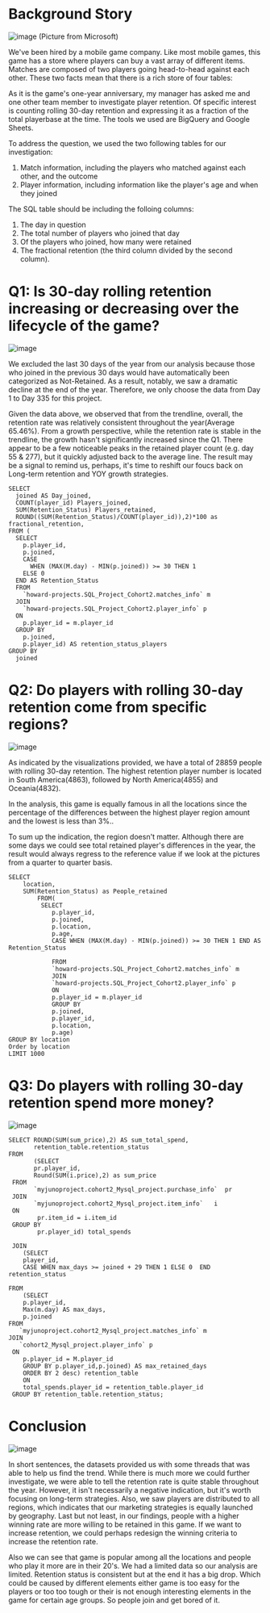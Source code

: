 # Background Story

![image](https://user-images.githubusercontent.com/94856154/154996331-b3b41f71-8e17-4302-afc8-09b0253173d9.png)
(Picture from Microsoft)

We've been hired by a mobile game company. Like most mobile games, this game has a store where players can buy a vast array of different items. Matches are composed of two players going head-to-head against each other. These two facts mean that there is a rich store of four tables:

As it is the game's one-year anniversary, my manager has asked me and one other team member to investigate player retention. Of specific interest is counting rolling 30-day retention and expressing it as a fraction of the total playerbase at the time. The tools we used are BigQuery and Google Sheets.

To address the question, we used the two following tables for our investigation:

1. Match information, including the players who matched against each other, and the outcome
2. Player information, including information like the player's age and when they joined

The SQL table should be including the folloing columns:
1. The day in question
2. The total number of players who joined that day
3. Of the players who joined, how many were retained
4. The fractional retention (the third column divided by the second column).



# Q1: Is 30-day rolling retention increasing or decreasing over the lifecycle of the game?
![image](https://user-images.githubusercontent.com/94856154/156240714-4ebf333f-0500-485f-b3a5-ddfa3846df42.png)

We excluded the last 30 days of the year from our analysis because those who joined in the previous 30 days would have automatically been categorized as Not-Retained. As a result, notably, we saw a dramatic decline at the end of the year. Therefore, we only choose the data from Day 1 to Day 335 for this project.

Given the data above, we observed that from the trendline, overall, the retention rate was relatively consistent throughout the year(Average 65.46%). From a growth perspective, while the retention rate is stable in the trendline, the growth hasn't significantly increased since the Q1. There appear to be a few noticeable peaks in the retained player count (e.g. day 55 & 277), but it quickly adjusted back to the average line. The result may be a signal to remind us, perhaps, it's time to reshift our foucs back on Long-term retention and YOY growth strategies.

```
SELECT
  joined AS Day_joined,
  COUNT(player_id) Players_joined,
  SUM(Retention_Status) Players_retained,
  ROUND((SUM(Retention_Status)/COUNT(player_id)),2)*100 as fractional_retention,  
FROM (
  SELECT
    p.player_id,
    p.joined,
    CASE
      WHEN (MAX(M.day) - MIN(p.joined)) >= 30 THEN 1
    ELSE 0
  END AS Retention_Status
  FROM
    `howard-projects.SQL_Project_Cohort2.matches_info` m
  JOIN
    `howard-projects.SQL_Project_Cohort2.player_info` p
  ON
    p.player_id = m.player_id
  GROUP BY
    p.joined,
    p.player_id) AS retention_status_players
GROUP BY
  joined
  ```

# Q2: Do players with rolling 30-day retention come from specific regions?
![image](https://user-images.githubusercontent.com/94856154/156240987-d22115bf-c781-4953-9165-bbe2d61e4c29.png)

As indicated by the visualizations provided, we have a total of 28859 people with rolling 30-day retention. The highest retention player number is located in South America(4863), followed by North America(4855) and Oceania(4832).

In the analysis, this game is equally famous in all the locations since the percentage of the differences between the highest player region amount and the lowest is less than 3%..

To sum up the indication, the region doesn't matter. Although there are some days we could see total retained player's differences in the year, the result would always regress to the reference value if we look at the pictures from a quarter to quarter basis.

```
SELECT 
    location,
    SUM(Retention_Status) as People_retained
        FROM( 
         SELECT
            p.player_id,
            p.joined,
            p.location,
            p.age,
            CASE WHEN (MAX(M.day) - MIN(p.joined)) >= 30 THEN 1 END AS Retention_Status
    
            FROM
            `howard-projects.SQL_Project_Cohort2.matches_info` m
            JOIN
            `howard-projects.SQL_Project_Cohort2.player_info` p
            ON
            p.player_id = m.player_id
            GROUP BY
            p.joined,
            p.player_id,
            p.location,
            p.age)
GROUP BY location
Order by location
LIMIT 1000
```

# Q3: Do players with rolling 30-day retention spend more money?
![image](https://user-images.githubusercontent.com/94856154/156240909-aa21da32-2caf-41ed-97a6-956997412b4c.png)

```
SELECT ROUND(SUM(sum_price),2) AS sum_total_spend,
       retention_table.retention_status
FROM
       (SELECT 
       pr.player_id,
       Round(SUM(i.price),2) as sum_price
 FROM
       `myjunoproject.cohort2_Mysql_project.purchase_info`  pr
 JOIN
       `myjunoproject.cohort2_Mysql_project.item_info`   i
 ON
        pr.item_id = i.item_id
 GROUP BY 
        pr.player_id) total_spends

 JOIN
    (SELECT 
    player_id,
    CASE WHEN max_days >= joined + 29 THEN 1 ELSE 0  END retention_status

FROM
    (SELECT 
    p.player_id,
    Max(m.day) AS max_days,
    p.joined
FROM 
   `myjunoproject.cohort2_Mysql_project.matches_info` m
JOIN 
   `cohort2_Mysql_project.player_info` p
 ON
    p.player_id = M.player_id
    GROUP BY p.player_id,p.joined) AS max_retained_days
    ORDER BY 2 desc) retention_table
    ON
    total_spends.player_id = retention_table.player_id
 GROUP BY retention_table.retention_status;
```


# Conclusion

![image](https://user-images.githubusercontent.com/94856154/156036765-f3ee23b5-f418-4425-9a08-4609860a39bc.png)

In short sentences, the datasets provided us with some threads that was able to help us find the trend. While there is much more we could further investigate, we were able to tell the retention rate is quite stable throughout the year. However, it isn't necessarily a negative indication, but it's worth focusing on long-term strategies. Also, we saw players are distributed to all regions, which indicates that our marketing strategies is equally launched by geography. Last but not least, in our findings, people with a higher winning rate are more willing to be retained in this game. If we want to increase retention, we could perhaps redesign the winning criteria to increase the retention rate. 

 Also we can see that game is popular among all the locations and people who play it more are in their 20's. We had a limited data so our analysis are limited. Retention status is consistent but at the end it has a big drop. Which could be caused by different elements either game is too easy for the players or too too tough or their is not enough interesting elements in the game for certain age groups. So people join and get bored of it.

